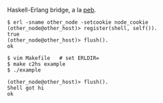 Haskell-Erlang bridge, a la [peb](http://code.google.com/p/mypeb/).

    $ erl -sname other_node -setcookie node_cookie
    (other_node@other_host)> register(shell, self()).
    true
    (other_node@other_host)> flush().
    ok

    $ vim Makefile   # set ERLDIR=
    $ make c2hs example
    $ ./example

    (other_node@other_host)> flush().
    Shell got hi
    ok
